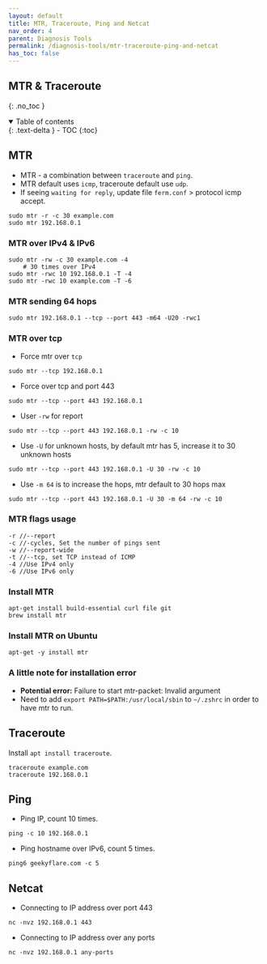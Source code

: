 ```yaml
---
layout: default    
title: MTR, Traceroute, Ping and Netcat
nav_order: 4
parent: Diagnosis Tools
permalink: /diagnosis-tools/mtr-traceroute-ping-and-netcat
has_toc: false
---
```


## MTR & Traceroute
{: .no_toc } 

<details open markdown="block">
  <summary>
    Table of contents
  </summary>
  {: .text-delta }
- TOC
{:toc}
</details>

## MTR 

* MTR - a combination between `traceroute` and `ping`.
* MTR default uses `icmp`, traceroute default use `udp`.
* If seeing `waiting for reply`, update file `ferm.conf` > protocol icmp accept.

```
sudo mtr -r -c 30 example.com
sudo mtr 192.168.0.1
```

### MTR over IPv4 & IPv6

```
sudo mtr -rw -c 30 example.com -4 
    # 30 times over IPv4
sudo mtr -rwc 10 192.168.0.1 -T -4
sudo mtr -rwc 10 example.com -T -6
```

### MTR sending 64 hops 

```
sudo mtr 192.168.0.1 --tcp --port 443 -m64 -U20 -rwc1
```

### MTR over tcp

* Force mtr over `tcp` 

```
sudo mtr --tcp 192.168.0.1
```

* Force over tcp and port 443 

```
sudo mtr --tcp --port 443 192.168.0.1
```

* User `-rw` for report 

```  
sudo mtr --tcp --port 443 192.168.0.1 -rw -c 10
```

* Use `-U` for unknown hosts, by default mtr has 5, increase it to 30 unknown hosts

```
sudo mtr --tcp --port 443 192.168.0.1 -U 30 -rw -c 10
```

* Use `-m 64` is to increase the hops, mtr default to 30 hops max
  
```
sudo mtr --tcp --port 443 192.168.0.1 -U 30 -m 64 -rw -c 10
```

### MTR flags usage 

```
-r //--report 
-c //-cycles, Set the number of pings sent
-w //--report-wide
-t //--tcp, set TCP instead of ICMP
-4 //Use IPv4 only
-6 //Use IPv6 only
```

### Install MTR

```
apt-get install build-essential curl file git
brew install mtr 
```

### Install MTR on Ubuntu

```
apt-get -y install mtr
```

### A little note for installation error

* **Potential error:** Failure to start mtr-packet: Invalid argument
* Need to add `export PATH=$PATH:/usr/local/sbin` to `~/.zshrc` in order to have mtr to run. 

## Traceroute 

Install `apt install traceroute`.

```
traceroute example.com 
traceroute 192.168.0.1
```

## Ping

* Ping IP, count 10 times.
  
```
ping -c 10 192.168.0.1
```

* Ping hostname over IPv6, count 5 times. 

```
ping6 geekyflare.com -c 5
```

## Netcat

* Connecting to IP address over port 443 

```
nc -nvz 192.168.0.1 443 
```

* Connecting to IP address over any ports

```
nc -nvz 192.168.0.1 any-ports
```
